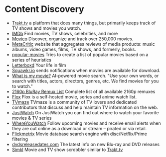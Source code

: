 # Content Discovery

* [Trakt.tv](https://trakt.tv/)  a platform that does many things, but primarily keeps track of TV shows and movies you watch.
* [IMDb](https://www.imdb.com/) Find movies, TV shows, celebrities, and more
* [Movieo](https://movieo.me/) Discover, organize and track over 250,000 movies.
* [MetaCritic](https://www.metacritic.com) website that aggregates reviews of media products: music albums, video games, films, TV shows, and formerly, books.
* [popular-movies](https://github.com/sjlu/popular-movies) Tries to create a list of popular movies based on a series of heuristics
* [Letterboxd](https://letterboxd.com/) Your life in film
* [Squawkr.io](https://www.squawkr.io/) sends notifications when movies are available for download.
* [What is my movie?](https://www.whatismymovie.com/) AI-powered movie search. "Use your own words, or search with titles, actors, directors, genres, etc. We find movies for you to watch."
* [2160p BluRay Remux List](https://docs.google.com/spreadsheets/d/1qU8E0JT9JQk\_BaBCxZS79tn7YmUyY4XBEpHPm3j16jI/edit) Complete list of all available 2160p remuxes
* [Flox](https://github.com/devfake/flox) Flox is a self-hosted movie, series and anime watch list.
* [TVmaze](https://www.tvmaze.com/) TVmaze is a community of TV lovers and dedicated contributors that discuss and help maintain TV information on the web.
* [JustWatch](https://www.justwatch.com/) On JustWatch you can find out where to watch your favorite movies & TV series
* [WhereYouWatch](https://whereyouwatch.com/latest-reports/) Follow upcoming movies and receive email alerts when they are out online as a download or stream – pirated or via retail.
* [Flickmetrix](https://flickmetrix.com/) Movie database search engine with disc/Netflix/Prime filtering
* [dvdsreleasedates.com](https://www.dvdsreleasedates.com/) The latest info on new Blu-ray and DVD releases
* [Simkl](https://simkl.com/) Movie and TV show scrobbler similar to [Trakt.tv](http://trakt.tv)
